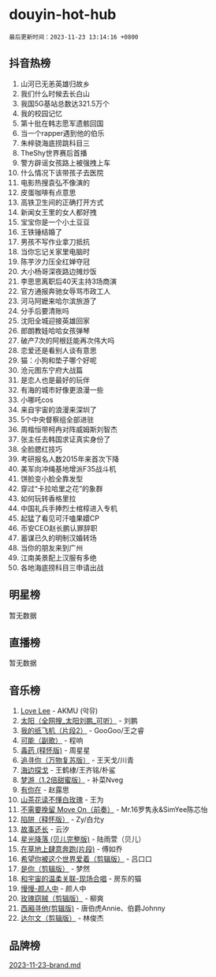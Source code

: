 # douyin-hot-hub

`最后更新时间：2023-11-23 13:14:16 +0800`

## 抖音热榜

1. 山河已无恙英雄归故乡
1. 我们什么时候去长白山
1. 我国5G基站总数达321.5万个
1. 我的校园记忆
1. 第十批在韩志愿军遗骸回国
1. 当一个rapper遇到他的伯乐
1. 朱梓骁海底捞跳科目三
1. TheShy世界赛后首播
1. 警方辟谣女孩路上被强拽上车
1. 什么情况下该带孩子去医院
1. 电影热搜袁弘不像演的
1. 皮蛋咖啡有点意思
1. 高铁卫生间的正确打开方式
1. 新闻女王里的女人都好拽
1. 宝宝你是一个小土豆豆
1. 王铁锤结婚了
1. 男孩不写作业拿刀抵抗
1. 当你忘记关家里电脑时
1. 陈芋汐力压全红婵夺冠
1. 大小杨哥深夜路边摊炒饭
1. 李思思离职后40天主持3场商演
1. 官方通报奔驰女辱骂市政工人
1. 河马阿嬷来哈尔滨旅游了
1. 分手后要清账吗
1. 沈阳全城迎接英雄回家
1. 郎朗教娃哈哈女孩弹琴
1. 破产7次的阿根廷能再次伟大吗
1. 恋爱还是看别人谈有意思
1. 猫：小狗和垫子哪个好呢
1. 沧元图东宁府大战篇
1. 是恋人也是最好的玩伴
1. 有海的城市好像更浪漫一些
1. 小哪吒cos
1. 来自宇宙的浪漫来深圳了
1. 5个中央督察组全部进驻
1. 周楷恒带柯冉对阵威姆斯刘智杰
1. 张主任去韩国求证真实身份了
1. 全脸腮红技巧
1. 考研报名人数2015年来首次下降
1. 美军向冲绳基地增派F35战斗机
1. 饼脸变小脸全靠发型
1. 穿过“卡拉哈里之花”的象群
1. 如何玩转香格里拉
1. 中国礼兵手捧烈士棺椁进入专机
1. 起猛了看见可汗嗑果嬛CP
1. 币安CEO赵长鹏认罪辞职
1. 蓄谋已久的明制汉婚转场
1. 当你的朋友来到广州
1. 江南美景配上汉服有多绝
1. 各地海底捞科目三申请出战

## 明星榜

暂无数据

## 直播榜

暂无数据

## 音乐榜

1. [Love Lee](https://sf3-cdn-tos.douyinstatic.com/obj/tos-cn-ve-2774/o05GbkJGbCBTdDnMtB0fwOYgkeZp23vrWQDQBS) - AKMU (악뮤)
1. [太阳（全网搜_太阳刘鹏_可听）](https://sf6-cdn-tos.douyinstatic.com/obj/tos-cn-ve-2774/ogWbyIQnlBFImVbeDocRdCIYtBHlbJXgfZMvgz) - 刘鹏
1. [我的纸飞机（片段2）](https://sf3-cdn-tos.douyinstatic.com/obj/tos-cn-ve-2774/oM2ZrKcg2CD5AeRB2gkeXOFB1IxAGJdZPazYHf) - GooGoo/王之睿
1. [可能（副歌）](https://sf3-cdn-tos.douyinstatic.com/obj/tos-cn-ve-2774/cde1731888894259b333569393c2fb51) - 程响
1. [毒药 (释怀版)](https://sf6-cdn-tos.douyinstatic.com/obj/tos-cn-ve-2774/oYILMEAzspdZBIzy4frJNB8ZHPHWAhiwowd4Ad) - 周星星
1. [追寻你（万物复苏版）](https://sf3-cdn-tos.douyinstatic.com/obj/tos-cn-ve-2774/oYeAZJsbjIDit9APmBg8u6uDUQnHmoCf3gbo74) - 王天戈/川青
1. [海边探戈](https://sf3-cdn-tos.douyinstatic.com/obj/tos-cn-ve-2774/os9gE0VQCGqt6VQkZDyBBYvfSDY0QFe3vVmubn) - 王鹤棣/王齐铭/朴鲨
1. [梦游（1.2倍甜蜜版）](https://sf6-cdn-tos.douyinstatic.com/obj/tos-cn-ve-2774/o4gyAUm8hwufoEABmwVIiQtHsFuGzAEEWtNMzo) - 补菜Nveg
1. [有你在](https://sf6-cdn-tos.douyinstatic.com/obj/tos-cn-ve-2774/o8zImmNsI8B0yfAW5FKAB1oBhkMAlIrwsZEi1V) - 赵露思
1. [山茶花读不懂白玫瑰](https://sf3-cdn-tos.douyinstatic.com/obj/tos-cn-ve-2774/osfn8B7DktrRHEPJgPCfDbw7QDQEkwC16BxZg9) - 王为
1. [不需要挽留 Move On（前奏）](https://sf3-cdn-tos.douyinstatic.com/obj/tos-cn-ve-2774/ooCBhgCCkF4nExzQL9WZSUbitfA8IsDkgQIYhe) - Mr.16罗隽永&SimYee陈芯怡
1. [陷阱（释怀版）](https://sf6-cdn-tos.douyinstatic.com/obj/tos-cn-ve-2774/oE8C21LeZrzKLDFfQYgMzx4GAIHageG5IzayY7) - Zy/白允y
1. [故事还长](https://sf6-cdn-tos.douyinstatic.com/obj/tos-cn-ve-2774/30a26758c8594f0ab81ac675c33ee2c5) - 云汐
1. [星光降落 (贝儿完整版)](https://sf3-cdn-tos.douyinstatic.com/obj/tos-cn-ve-2774/okwB9hAwyAtsFFkFBzAX1hOOfQuIoMNs0W2Mwr) - 陆雨萱（贝儿）
1. [在草地上肆意奔跑(片段)](https://sf3-cdn-tos.douyinstatic.com/obj/tos-cn-ve-2774/8831d494742f45dabdfa8adb8b817259) - 傅如乔
1. [希望你被这个世界爱着（剪辑版）](https://sf3-cdn-tos.douyinstatic.com/obj/tos-cn-ve-2774/oo4H3BfEygN7l7bQaMBOZHCQ1eI4FqtED5skQ2) - 吕口口
1. [是你（剪辑版）](https://sf6-cdn-tos.douyinstatic.com/obj/tos-cn-ve-2774/46019dae783c4c969944217fe1cfafc4) - 梦然
1. [和宇宙的温柔关联-现场合唱](https://sf3-cdn-tos.douyinstatic.com/obj/tos-cn-ve-2774/o0hONGDYQBgk0e5bqDeQOonVmncA6tC2nBwZLT) - 房东的猫
1. [慢慢-颜人中](https://sf3-cdn-tos.douyinstatic.com/obj/tos-cn-ve-2774/ocjHNfBXdBxQNC8ZGAeoLMFTUgtBg8bkExunDC) - 颜人中
1. [玫瑰窃贼（剪辑版）](https://sf6-cdn-tos.douyinstatic.com/obj/tos-cn-ve-2774/oMqAsB3ixIhSWqAJOAwf3a0hU2zKJLBolQtFlI) - 柳爽
1. [西厢寻他(剪辑版)](https://sf6-cdn-tos.douyinstatic.com/obj/tos-cn-ve-2774/oUsAVfAQKlRNxEv5qxvIB8o5qmIWUcXbzJKJhw) - 唐伯虎Annie、伯爵Johnny
1. [达尔文（剪辑版）](https://sf3-cdn-tos.douyinstatic.com/obj/tos-cn-ve-2774/oQuPQQmEgnCeZsgKQ78VBZjNVtegzBGpoSbQPD) - 林俊杰

## 品牌榜

[2023-11-23-brand.md](2023-11-23-brand.md)
